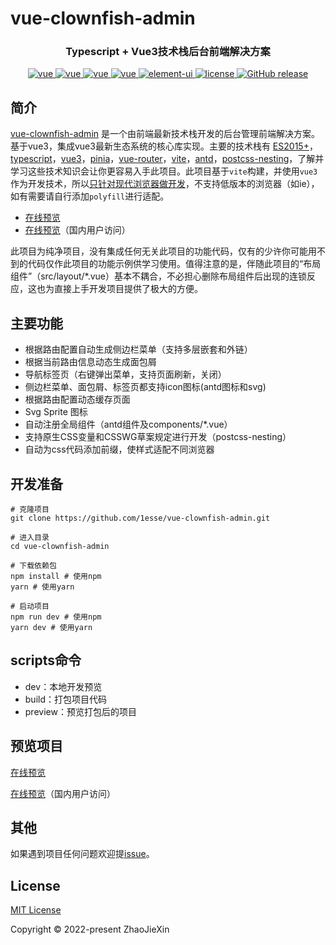 <h1>vue-clownfish-admin<h3 align="center">Typescript + Vue3技术栈后台前端解决方案</h3></h1>
<p align="center">
  <a href="https://github.com/vuejs/core">
    <img src="https://img.shields.io/badge/vue-3.2.33-brightgreen.svg" alt="vue">
  </a>
  <a href="https://github.com/vuejs/core">
    <img src="https://img.shields.io/badge/vite
    -2.9.9-brightgreen.svg" alt="vue">
  </a>
  <a href="https://github.com/vuejs/pinia">
    <img src="https://img.shields.io/badge/pinia-2.0.14-brightgreen.svg" alt="vue">
  </a>
  <a href="https://github.com/vuejs/router">
    <img src="https://img.shields.io/badge/vueRouter-4.0.15-brightgreen.svg" alt="vue">
  </a>
  <a href="https://github.com/vueComponent/ant-design-vue">
    <img src="https://img.shields.io/badge/antdv-3.2.5-brightgreen.svg" alt="element-ui">
  </a>
  <a href="https://github.com/1esse/vue-clownfish-admin/blob/master/LICENSE">
    <img src="https://img.shields.io/github/license/mashape/apistatus.svg" alt="license">
  </a>
  <a href="https://github.com/1esse/vue-clownfish-admin/releases">
    <img src="https://img.shields.io/github/v/release/1esse/vue-clownfish-admin.svg" alt="GitHub release">
  </a>
</p>


## 简介
[vue-clownfish-admin](https://github.com/1esse/vue-clownfish-admin) 是一个由前端最新技术栈开发的后台管理前端解决方案。基于vue3，集成vue3最新生态系统的核心库实现。主要的技术栈有
[ES2015+](http://es6.ruanyifeng.com/)，[typescript](https://www.typescriptlang.org/zh/)，[vue3](https://staging-cn.vuejs.org)，[pinia](https://pinia.vuejs.org/)，[vue-router](https://router.vuejs.org/zh/)，[vite](https://cn.vitejs.dev/)，[antd](https://antdv.com/)，[postcss-nesting](https://github.com/csstools/postcss-plugins/tree/main/plugins/postcss-nesting#readme)，了解并学习这些技术知识会让你更容易入手此项目。此项目基于`vite`构建，并使用`vue3`作为开发技术，所以[只针对现代浏览器做开发](https://cn.vitejs.dev/guide/build.html#browser-compatibility)，不支持低版本的浏览器（如ie），如有需要请自行添加`polyfill`进行适配。
+ [在线预览](https://1esse.github.io/vue-clownfish-admin)
+ [在线预览](http://rcui6i1mn.hn-bkt.clouddn.com/index.html)（国内用户访问）

此项目为纯净项目，没有集成任何无关此项目的功能代码，仅有的少许你可能用不到的代码仅作此项目的功能示例供学习使用。值得注意的是，伴随此项目的“布局组件”（src/layout/*.vue）基本不耦合，不必担心删除布局组件后出现的连锁反应，这也为直接上手开发项目提供了极大的方便。
## 主要功能
+ 根据路由配置自动生成侧边栏菜单（支持多层嵌套和外链）
+ 根据当前路由信息动态生成面包屑
+ 导航标签页（右键弹出菜单，支持页面刷新，关闭）
+ 侧边栏菜单、面包屑、标签页都支持icon图标(antd图标和svg)
+ 根据路由配置动态缓存页面
+ Svg Sprite 图标
+ 自动注册全局组件（antd组件及components/*.vue）
+ 支持原生CSS变量和CSSWG草案规定进行开发（postcss-nesting）
+ 自动为css代码添加前缀，使样式适配不同浏览器

## 开发准备
    # 克隆项目
    git clone https://github.com/1esse/vue-clownfish-admin.git
    
    # 进入目录
    cd vue-clownfish-admin
    
    # 下载依赖包
    npm install # 使用npm
    yarn # 使用yarn
    
    # 启动项目
    npm run dev # 使用npm
    yarn dev # 使用yarn

## scripts命令
+ dev：本地开发预览
+ build：打包项目代码
+ preview：预览打包后的项目

## 预览项目
[在线预览](https://1esse.github.io/vue-clownfish-admin)

[在线预览](http://rcui6i1mn.hn-bkt.clouddn.com/index.html)（国内用户访问）

## 其他
如果遇到项目任何问题欢迎提[issue](https://github.com/1esse/vue-clownfish-admin/issues/new)。

## License
[MIT License](https://github.com/1esse/vue-clownfish-admin/blob/master/LICENSE)

Copyright	&copy; 2022-present ZhaoJieXin
